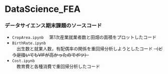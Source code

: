 # DataScience_FEA
 
### データサイエンス期末課題のソースコード

- `CropArea.ipynb`
　第1次産業就業者数と田畑の面積をプロットしたコード
- `BirthRate.ipynb`  
　出生数と就業人数，有配偶率の関係を重回帰分析しようとしたコード  ~~（どう足掻いてもVIFが高かったのでボツ）~~
- `Cost.ipynb`  
　教育費と各種消費で重回帰分析したコード
